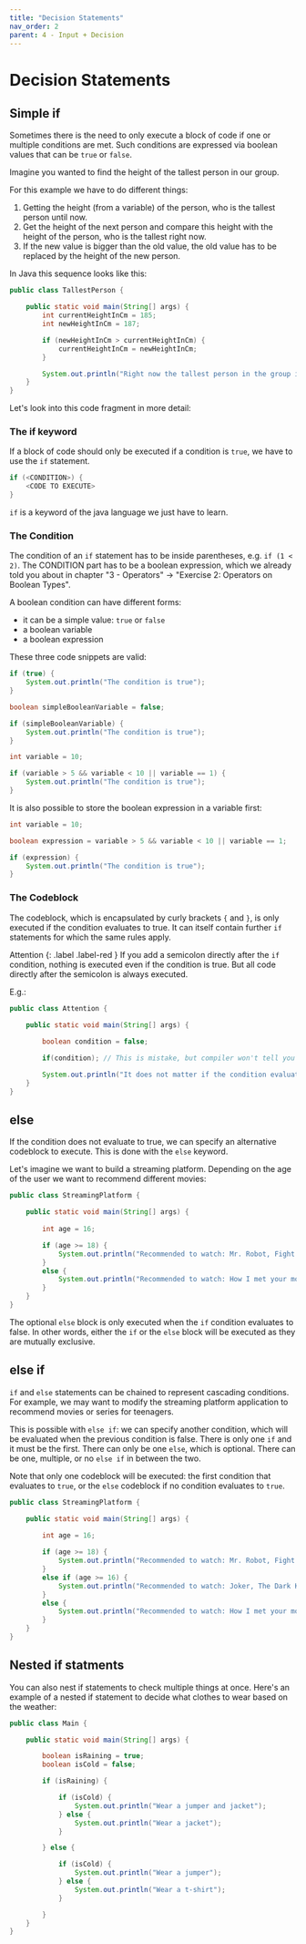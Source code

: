 ```yaml
---
title: "Decision Statements"
nav_order: 2
parent: 4 - Input + Decision
---
```


# Decision Statements

## Simple if

Sometimes there is the need to only execute a block of code if one or multiple conditions are met. Such conditions are expressed via boolean values that can be `true` or `false`. 

Imagine you wanted to find the height of the tallest person in our group.

For this example we have to do different things:

1. Getting the height (from a variable) of the person, who is the tallest person until now.
2. Get the height of the next person and compare this height with the height of the person, who is the tallest right now.
3. If the new value is bigger than the old value, the old value has to be replaced by the height of the new person.

In Java this sequence looks like this:

```java
public class TallestPerson {

    public static void main(String[] args) {
        int currentHeightInCm = 185;
        int newHeightInCm = 187;        

        if (newHeightInCm > currentHeightInCm) {
            currentHeightInCm = newHeightInCm;
        }

        System.out.println("Right now the tallest person in the group is " + currentHeightInCm + "cm tall!");
    }
}
```

Let's look into this code fragment in more detail:

### The if keyword

If a block of code should only be executed if a condition is `true`, we have to use the `if` statement.

```java
if (<CONDITION>) {
    <CODE TO EXECUTE>
}
```

`if` is a keyword of the java language we just have to learn.

### The Condition

The condition of an `if` statement has to be inside parentheses, e.g. `if (1 < 2)`. The CONDITION part has to be a boolean expression,
which we already told you about in chapter "3 - Operators" -> "Exercise 2: Operators on Boolean Types".

A boolean condition can have different forms:
- it can be a simple value: `true` or `false`
- a boolean variable
- a boolean expression

These three code snippets are valid:

```java
if (true) {
    System.out.println("The condition is true");
}
```

```java
boolean simpleBooleanVariable = false;

if (simpleBooleanVariable) {
    System.out.println("The condition is true");
}
```

```java
int variable = 10;

if (variable > 5 && variable < 10 || variable == 1) {
    System.out.println("The condition is true");
}
```

It is also possible to store the boolean expression in a variable first:
 
```java
int variable = 10;

boolean expression = variable > 5 && variable < 10 || variable == 1;

if (expression) {
    System.out.println("The condition is true");
}
```

### The Codeblock

The codeblock, which is encapsulated by curly brackets `{` and `}`, is only executed if the condition evaluates to true. It can itself contain further `if` statements for which the same rules apply.

Attention
{: .label .label-red }
If you add a semicolon directly after the `if` condition, nothing is executed even if the condition is true.
But all code directly after the semicolon is always executed.

E.g.:

```java
public class Attention {

    public static void main(String[] args) {
        
        boolean condition = false;

        if(condition); // This is mistake, but compiler won't tell you

        System.out.println("It does not matter if the condition evaluates to true or false: This text is always printed!");
    }
}
```

## else

If the condition does not evaluate to true, we can specify an alternative codeblock to execute. This is done with the `else` keyword.

Let's imagine we want to build a streaming platform. Depending on the age of the user we want to recommend different movies:

```java
public class StreamingPlatform {

    public static void main(String[] args) {
        
        int age = 16;

        if (age >= 18) {
            System.out.println("Recommended to watch: Mr. Robot, Fight Club, Sin City");        
        }
        else {
            System.out.println("Recommended to watch: How I met your mother, Community");
        }
    }
}
```

The optional `else` block is only executed when the `if` condition evaluates to false. In other words, either the `if` or the `else` block will be executed as they are mutually exclusive.

## else if

`if` and `else` statements can be chained to represent cascading conditions. For example, we may want to
modify the streaming platform application to recommend movies or series for teenagers.

This is possible with `else if`: we can specify another condition, which will be evaluated when the previous condition is false.
There is only one `if` and it must be the first. There can only be one `else`, which is optional. There can be one, multiple, or no `else if` in between the two. 

Note that only one codeblock will be executed: the first condition that evaluates to `true`, or the `else` codeblock if no condition evaluates to `true`.
 
```java
public class StreamingPlatform {

    public static void main(String[] args) {
        
        int age = 16;

        if (age >= 18) {
            System.out.println("Recommended to watch: Mr. Robot, Fight Club, Sin City");        
        }
        else if (age >= 16) {
            System.out.println("Recommended to watch: Joker, The Dark Knight, Zombieland: Double Tap");
        }
        else {
            System.out.println("Recommended to watch: How I met your mother, Community");
        }
    }
}
```

## Nested if statments

You can also nest if statements to check multiple things at once. Here's an example of a nested if statement to decide what clothes to wear based on the weather:

```java
public class Main {

    public static void main(String[] args) {

        boolean isRaining = true;
        boolean isCold = false;

        if (isRaining) {

            if (isCold) {
                System.out.println("Wear a jumper and jacket");
            } else {
                System.out.println("Wear a jacket");
            }

        } else {

            if (isCold) {
                System.out.println("Wear a jumper");
            } else {
                System.out.println("Wear a t-shirt");
            }

        }
    }
}
```

